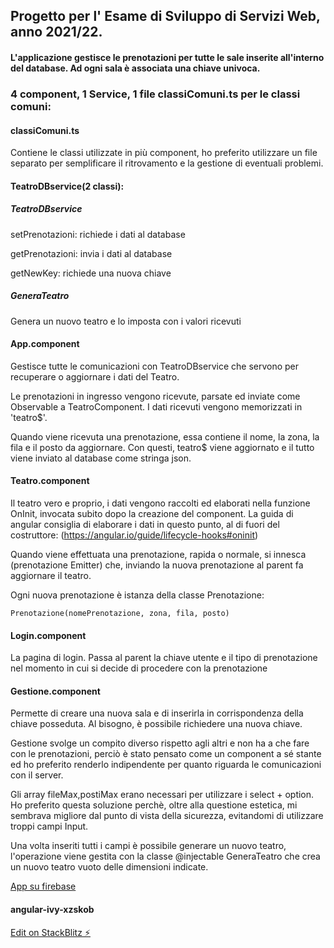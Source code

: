 ## Progetto per l' Esame di Sviluppo di Servizi Web, anno 2021/22.

#### L'applicazione gestisce le prenotazioni per tutte le sale inserite all'interno del database. Ad ogni sala è associata una chiave univoca.

### 4 component, 1 Service, 1 file classiComuni.ts per le classi comuni:

#### classiComuni.ts

Contiene le classi utilizzate in più component, ho preferito utilizzare un file separato per semplificare il ritrovamento e la gestione di eventuali problemi.

#### TeatroDBservice(2 classi):

##### TeatroDBservice

setPrenotazioni: richiede i dati al database

getPrenotazioni: invia i dati al database

getNewKey: richiede una nuova chiave

##### GeneraTeatro

Genera un nuovo teatro e lo imposta con i valori ricevuti

#### App.component

Gestisce tutte le comunicazioni con TeatroDBservice che servono per recuperare o aggiornare i dati del Teatro.

Le prenotazioni in ingresso vengono ricevute, parsate ed inviate come Observable a TeatroComponent. I dati ricevuti vengono memorizzati in 'teatro$'.

Quando viene ricevuta una prenotazione, essa contiene il nome, la zona, la fila e il posto da aggiornare. Con questi, teatro$ viene aggiornato e il tutto viene inviato al database come stringa json.

#### Teatro.component

Il teatro vero e proprio, i dati vengono raccolti ed elaborati nella funzione OnInit, invocata subito dopo la creazione del component. La guida di angular consiglia di elaborare i dati in questo punto, al di fuori del costruttore:
(https://angular.io/guide/lifecycle-hooks#oninit)

Quando viene effettuata una prenotazione, rapida o normale, si innesca (prenotazione Emitter) che, inviando la nuova prenotazione al parent fa aggiornare il teatro.

Ogni nuova prenotazione è istanza della classe Prenotazione:

```
Prenotazione(nomePrenotazione, zona, fila, posto)
```

#### Login.component

La pagina di login.
Passa al parent la chiave utente e il tipo di prenotazione nel momento in cui si decide di procedere con la prenotazione

#### Gestione.component

Permette di creare una nuova sala e di inserirla in corrispondenza della chiave posseduta. Al bisogno, è possibile richiedere una nuova chiave.

Gestione svolge un compito diverso rispetto agli altri e non ha a che fare con le prenotazioni, perciò è stato pensato come un component a sé stante ed ho preferito renderlo indipendente per quanto riguarda le comunicazioni con il server.

Gli array fileMax,postiMax erano necessari per utilizzare i select + option.
Ho preferito questa soluzione perchè, oltre alla questione estetica, mi sembrava migliore dal punto di vista della sicurezza, evitandomi di utilizzare troppi campi Input.

Una volta inseriti tutti i campi è possibile generare un nuovo teatro, l'operazione viene gestita con la classe @injectable GeneraTeatro che crea un nuovo teatro vuoto delle dimensioni indicate.

[App su firebase](https://teatroangular-f8c43.firebaseapp.com/?36604)

#### angular-ivy-xzskob

[Edit on StackBlitz ⚡️](https://stackblitz.com/edit/angular-ivy-xzskob)
